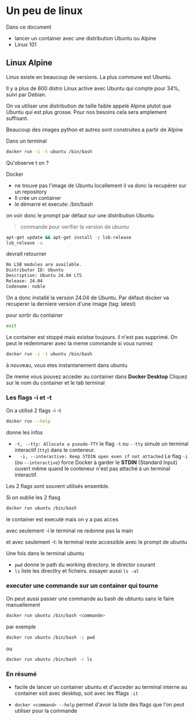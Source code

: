 # Un peu de linux

Dans ce document

- lancer un container avec une distribution Ubuntu ou Alpine
- Linux 101

## Linux Alpine

Linux existe en beaucoup de versions. La plus commune est Ubuntu.

Il y a plus de 600 distro Linux active avec Ubuntu qui compte pour 34%, suivi par Debian. 

On va utiliser une distribution de taille faible appelé Alpine plutot que Ubuntu qui est plus grosse. 
Pour nos besoins cela sera amplement suffisant.

Beaucoup des images python et autres sont construites a partir de Alpine

Dans un terminal

```bash
docker run -i -t ubuntu /bin/bash
```

Qu'observe t on ?

Docker

- ne trouve pas l'image de Ubuntu locallement il va donc la recupèrer sur un repository
- Il crée un container
- le démarre et execute: /bin/bash

on voir donc le prompt par défaut sur une distribution Ubuntu



> commande pour verifier la version de ubuntu

```bash
apt-get update && apt-get install -y lsb-release
lsb_release -a
```

devrait retourner

```bash
No LSB modules are available.
Distributor ID: Ubuntu
Description: Ubuntu 24.04 LTS
Release: 24.04
Codename: noble
```

On a donc installé la version 24.04 de Ubuntu. Par défaut docker va recuperer la derniere version d'une image (tag: latest)

pour sortir du container

```bash
exit
```

Le container est stoppé mais existse toujours. il n'est pas supprimé.
On peut le redemmarer avec la meme commande
si vous runnez 
```bash 
docker run -i -t ubuntu /bin/bash
``` 
à nouveau, vous etes instantanement dans ubuntu

De meme vous pouvez acceder au container dans **Docker Desktop**
Cliquez sur le nom du container et le tab terminal



### Les flags -i et -t

On a utilisé 2 flags -i -t

```bash
docker run --help
```
donne les infos

* ```-t, --tty: Allocate a pseudo-TTY```
le flag `-t` ou `--tty` simule un terminal interactif (`tty`) dans le conteneur.
* ```  -i, --interactive: Keep STDIN open even if not attached```
Le flag `-i` (ou `--interactive`) force Docker à garder le **STDIN** (Standard Input) ouvert même quand le conteneur n'est pas attaché à un terminal interactif.

Les 2 flags sont souvent utilisés ensemble.

Si on oublie les 2 flasg 

```bash
docker run ubuntu /bin/bash
```
le container est executé mais on y a pas acces

avec seulement -i 
le terminal ne redonne pas la main

et avec seulement -t: le terminal reste accessible avec le prompt de ubuntu

Une fois dans le terminal ubuntu 

* `pwd` donne le path du working directory. le director courant
* `ls` liste les directlry et ficheirs. essayer aussi `ls -al`



### executer une commande sur un container qui tourne

On peut aussi passer une commande au bash de ubtuntu sans le faire manuellement

```bash
docker run ubuntu /bin/bash <commande>
```

par exemple

```bash
docker run ubuntu /bin/bash -c pwd
```

ou 
```bash
docker run ubuntu /bin/bash -c ls
```

### En résumé

* facile de lancer un container ubuntu et d'acceder au terminal interne au container soit avec desktop, soit avec les fflags `-it`

* `docker <command> --help` permet d'avoir la liste des flags que l'on peut utiliser pour la commande




